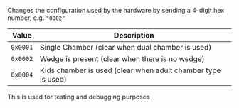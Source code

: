 Changes the configuration used by the hardware by sending a 4-digit hex number, e.g. `"0002"`

| Value | Description |
| ---- | ---- |
| `0x0001` | Single Chamber (clear when dual chamber is used) |
| `0x0002` | Wedge is present (clear when there is no wedge) |
| `0x0004` | Kids chamber is used (clear when adult chamber type is used)

This is used for testing and debugging purposes